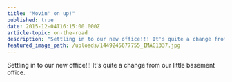 ```yaml
---
title: "Movin' on up!"
published: true
date: 2015-12-04T16:15:00.000Z
article-topic: on-the-road
description: "Settling in to our new office!!! It's quite a change from our little basement office."
featured_image_path: /uploads/1449245677755_IMAG1337.jpg
---
```


Settling in to our new office!!! It's quite a change from our little basement office.

